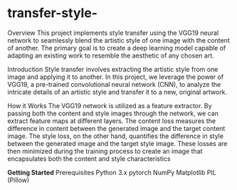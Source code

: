 # transfer-style-
Overview
This project implements style transfer using the VGG19 neural network to seamlessly blend the artistic style of one image with the content of another. The primary goal is to create a deep learning model capable of adapting an existing work to resemble the aesthetic of any chosen art.

Introduction
Style transfer involves extracting the artistic style from one image and applying it to another. In this project, we leverage the power of VGG19, a pre-trained convolutional neural network (CNN), to analyze the intricate details of an artistic style and transfer it to a new, original artwork.

How it Works
The VGG19 network is utilized as a feature extractor. By passing both the content and style images through the network, we can extract feature maps at different layers. The content loss measures the difference in content between the generated image and the target content image. The style loss, on the other hand, quantifies the difference in style between the generated image and the target style image. These losses are then minimized during the training process to create an image that encapsulates both the content and style characteristics


**Getting Started**
Prerequisites
Python 3.x
pytorch
NumPy
Matplotlib
PIL (Pillow)
